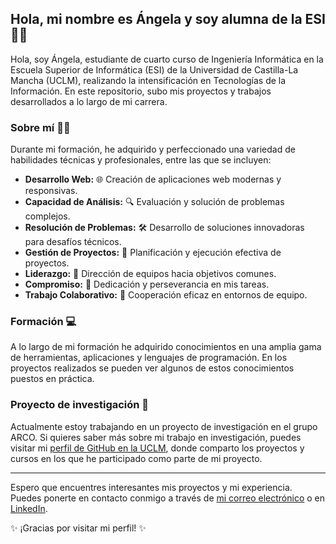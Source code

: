 ## Hola, mi nombre es Ángela y soy alumna de la ESI 👩‍🎓

Hola, soy Ángela, estudiante de cuarto curso de Ingeniería Informática en la Escuela Superior de Informática (ESI) de la Universidad de Castilla-La Mancha (UCLM), realizando la intensificación en Tecnologías de la Información. En este repositorio, subo mis proyectos y trabajos desarrollados a lo largo de mi carrera.

### Sobre mí 👩‍💻

Durante mi formación, he adquirido y perfeccionado una variedad de habilidades técnicas y profesionales, entre las que se incluyen:

- **Desarrollo Web:** 🌐 Creación de aplicaciones web modernas y responsivas.
- **Capacidad de Análisis:** 🔍 Evaluación y solución de problemas complejos.
- **Resolución de Problemas:** 🛠️ Desarrollo de soluciones innovadoras para desafíos técnicos.
- **Gestión de Proyectos:** 📅 Planificación y ejecución efectiva de proyectos.
- **Liderazgo:** 🚀 Dirección de equipos hacia objetivos comunes.
- **Compromiso:** 💪 Dedicación y perseverancia en mis tareas.
- **Trabajo Colaborativo:** 🤝 Cooperación eficaz en entornos de equipo.

### Formación 💻

A lo largo de mi formación he adquirido conocimientos en una amplia gama de herramientas, aplicaciones y lenguajes de programación. En los proyectos realizados se pueden ver algunos de estos conocimientos puestos en práctica. 

### Proyecto de investigación 🔎

Actualmente estoy trabajando en un proyecto de investigación en el grupo ARCO.
Si quieres saber más sobre mi trabajo en investigación, puedes visitar mi [perfil de GitHub en la UCLM](https://github.com/AngelaGijon), donde comparto los proyectos y cursos en los que he participado como parte de mi proyecto.

---

Espero que encuentres interesantes mis proyectos y mi experiencia. Puedes ponerte en contacto conmigo a través de [mi correo electrónico](Angela.Gijon@alu.uclm.es) o en [LinkedIn](https://www.linkedin.com/in/%C3%A1ngela-gij%C3%B3n-flores-a9986b305/).

✨ ¡Gracias por visitar mi perfil! ✨